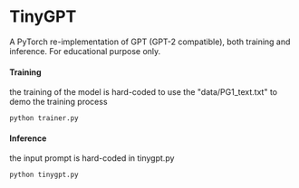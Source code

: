 # TinyGPT
A PyTorch re-implementation of GPT (GPT-2 compatible), both training and inference. For educational purpose only.

#### Training
the training of the model is hard-coded to use the "data/PG1_text.txt" to demo the training process
```
python trainer.py
```

#### Inference
the input prompt is hard-coded in tinygpt.py
```
python tinygpt.py
```

